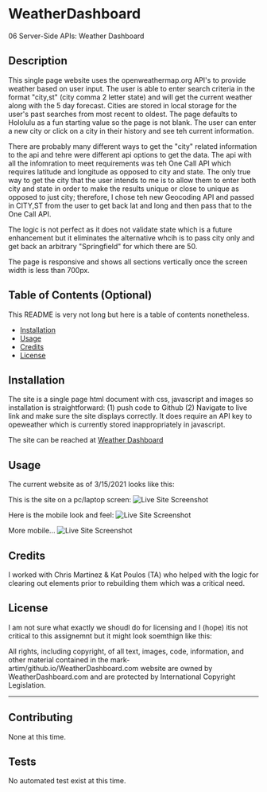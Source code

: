 # WeatherDashboard
06 Server-Side APIs: Weather Dashboard

## Description 

This single page website uses the openweathermap.org API's to provide weather based on user input. The user is able to enter search criteria in the format "city,st" (city comma 2 letter state) and will get the current weather along with the 5 day forecast. Cities are stored in local storage for the user's past searches from most recent to oldest. The page defaults to Hololulu as a fun starting value so the page is not blank. The user can enter a new city or click on a city in their history and see teh current information.

There are probably many different ways to get the "city" related information to the api and tehre were different api options to get the data. The api with all the infomration to meet requirements was teh One Call API which requires latitude and longitude as opposed to city and state. The only true way to get the city that the user intends to me is to allow them to enter both city and state in order to make the results unique or close to unique as opposed to just city; therefore, I chose teh new Geocoding API and passed in CITY,ST from the user to get back lat and long and then pass that to the One Call API.

The logic is not perfect as it does not validate state which is a future enhancement but it eliminates the alternative whcih is to pass city only and get back an arbitrary "Springfield" for which there are 50.

The page is responsive and shows all sections vertically once the screen width is less than 700px. 

## Table of Contents (Optional)

This README is very not long but here is a table of contents nonetheless.

* [Installation](#installation)
* [Usage](#usage)
* [Credits](#credits)
* [License](#license)


## Installation

The site is a single page html document with css, javascript and images so installation is straightforward: (1) push code to Github (2) Navigate to live link and make sure the site displays correctly. It does require an API key to opeweather which is currently stored inappropriately in javascript.

The site can be reached at [Weather Dashboard](https://mark-artim.github.io/WeatherDashboard/) 

## Usage 

The current website as of 3/15/2021 looks like this:

This is the site on a pc/laptop screen:
![Live Site Screenshot](/assets/images/ScreenshotPC.jpeg)

Here is the mobile look and feel:
![Live Site Screenshot](/assets/images/mobile_screenshot1.jpeg)

More mobile...
![Live Site Screenshot](/assets/images/mobile_screenshot2.jpeg)


## Credits

I worked with Chris Martinez & Kat Poulos (TA) who helped with the logic for clearing out elements prior to rebuilding them which was a critical need.

## License

I am not sure what exactly we shoudl do for licensing and I (hope) itis not critical to this assignemnt but it might look soemthign like this:

All rights, including copyright, of all text, images, code, information, and other material contained in the mark-artim/github.io/WeatherDashboard.com website are owned by WeatherDashboard.com and are protected by International Copyright Legislation.

---

## Contributing

None at this time.

## Tests

No automated test exist at this time.
